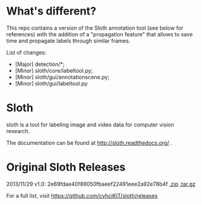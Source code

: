 What's different?
=================

This repo contains a version of the Sloth annotation tool (see below for references) with the addition of a "propagation feature" that allows to save time and propagate labels through similar frames.

List of changes:
- [Major] detection/*;
- [Minor] sloth/core/labeltool.py;
- [Minor] sloth/gui/annotationscene.py;
- [Minor] sloth/gui/labeltool.py


Sloth
=====

sloth is a tool for labeling image and video data for computer vision research.

The documentation can be found at http://sloth.readthedocs.org/ .

Original Sloth Releases
=======================

2013/11/29 v1.0: 2e69fdae40f89050fbaeef22491eee2a92e78b4f [.zip](https://github.com/cvhciKIT/sloth/archive/v1.0.zip) [.tar.gz](https://github.com/cvhciKIT/sloth/archive/v1.0.tar.gz)

For a full list, visit https://github.com/cvhciKIT/sloth/releases
